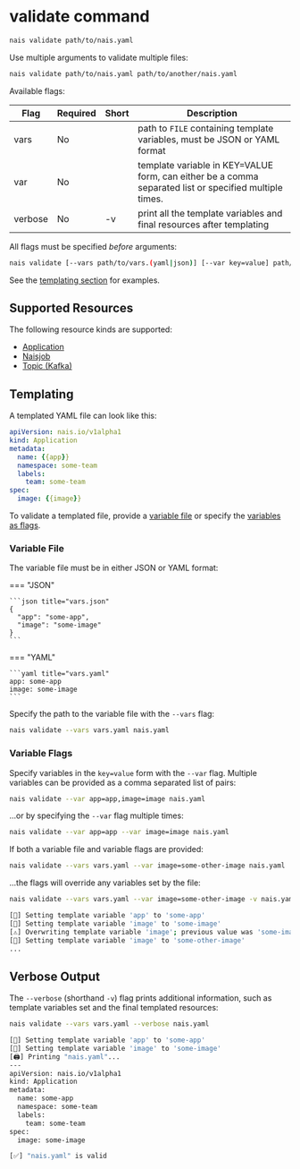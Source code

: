 # validate command

```bash
nais validate path/to/nais.yaml
```

Use multiple arguments to validate multiple files:

```bash
nais validate path/to/nais.yaml path/to/another/nais.yaml
```

Available flags:

| Flag    | Required | Short | Description                                                                                            |
|---------|----------|-------|--------------------------------------------------------------------------------------------------------|
| vars    | No       |       | path to `FILE` containing template variables, must be JSON or YAML format                              |
| var     | No       |       | template variable in KEY=VALUE form, can either be a comma separated list or specified multiple times. |
| verbose | No       | -v    | print all the template variables and final resources after templating                                  |

All flags must be specified _before_ arguments:

```bash
nais validate [--vars path/to/vars.(yaml|json)] [--var key=value] path/to/nais.yaml 
```

See the [templating section](#templating) for examples.

## Supported Resources

The following resource kinds are supported:

- [Application](../application-example.md)
- [Naisjob](../naisjob-example.md)
- [Topic (Kafka)](../kafka-topic-example.md)

## Templating

A templated YAML file can look like this:

```yaml title="nais.yaml"
apiVersion: nais.io/v1alpha1
kind: Application
metadata:
  name: {{app}}
  namespace: some-team
  labels:
    team: some-team
spec:
  image: {{image}}
```

To validate a templated file, provide a [variable file](#variable-file) or specify the [variables as flags](#variable-flags).

### Variable File

The variable file must be in either JSON or YAML format:

=== "JSON"

    ```json title="vars.json"
    {
      "app": "some-app",
      "image": "some-image"
    }
    ```

=== "YAML"

    ```yaml title="vars.yaml"
    app: some-app
    image: some-image
    ```

Specify the path to the variable file with the `--vars` flag:

```bash
nais validate --vars vars.yaml nais.yaml
```

### Variable Flags

Specify variables in the `key=value` form with the `--var` flag.
Multiple variables can be provided as a comma separated list of pairs:

```bash
nais validate --var app=app,image=image nais.yaml
```

...or by specifying the `--var` flag multiple times:

```bash
nais validate --var app=app --var image=image nais.yaml
```

If both a variable file and variable flags are provided:

```bash
nais validate --vars vars.yaml --var image=some-other-image nais.yaml
```

...the flags will override any variables set by the file:

```bash
nais validate --vars vars.yaml --var image=some-other-image -v nais.yaml

[📝] Setting template variable 'app' to 'some-app'
[📝] Setting template variable 'image' to 'some-image'
[⚠️] Overwriting template variable 'image'; previous value was 'some-image'
[📝] Setting template variable 'image' to 'some-other-image'
...
```

## Verbose Output

The `--verbose` (shorthand `-v`) flag prints additional information, such as template variables set and the final templated resources:

```bash
nais validate --vars vars.yaml --verbose nais.yaml
```

```bash
[📝] Setting template variable 'app' to 'some-app'
[📝] Setting template variable 'image' to 'some-image'
[🖨️] Printing "nais.yaml"...
---
apiVersion: nais.io/v1alpha1
kind: Application
metadata:
  name: some-app
  namespace: some-team
  labels:
    team: some-team
spec:
  image: some-image

[✅] "nais.yaml" is valid
```
